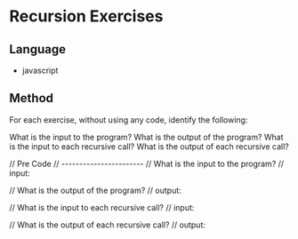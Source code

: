 # Recursion Exercises

## Language 
  * javascript

## Method

For each exercise, without using any code, identify the following:

What is the input to the program?
What is the output of the program?
What is the input to each recursive call?
What is the output of each recursive call?

// Pre Code
//  -----------------------
// What is the input to the program?
//    input: 

// What is the output of the program?
//    output: 

// What is the input to each recursive call?
//    input: 

// What is the output of each recursive call?
//    output: 